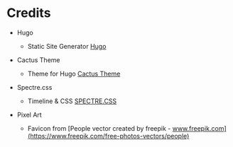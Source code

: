 Credits
=======

- Hugo
  * Static Site Generator [Hugo](https://gohugo.io)

- Cactus Theme
  * Theme for Hugo [Cactus Theme](https://github.com/digitalcraftsman/hugo-cactus-theme)

- Spectre.css
  * Timeline & CSS [SPECTRE.CSS](https://picturepan2.github.io/spectre/index.html)

- Pixel Art
  * Favicon from [People vector created by freepik - www.freepik.com](https://www.freepik.com/free-photos-vectors/people)
